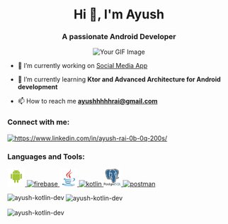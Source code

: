 <h1 align="center">Hi 👋, I'm Ayush</h1>
<h3 align="center">A passionate Android Developer</h3>
<p align="center">
  <img src="https://github.com/Ayush-Kotlin-Dev/profilereadme/blob/main/android.gif" alt="Your GIF Image" width="300" height="300">
</p>

- 🔭 I’m currently working on [Social Media App](https://github.com/Ayush-Kotlin-Dev/InstaU---Frontend-Android-App)

- 🌱 I’m currently learning **Ktor and Advanced Architecture for Android development**

- 📫 How to reach me **ayushhhhhrai@gmail.com**
<h3 align="left">Connect with me:</h3>
<p align="left">
<a href="https://linkedin.com/in/https://www.linkedin.com/in/ayush-rai-0b-0q-200s/" target="blank"><img align="center" src="https://raw.githubusercontent.com/rahuldkjain/github-profile-readme-generator/master/src/images/icons/Social/linked-in-alt.svg" alt="https://www.linkedin.com/in/ayush-rai-0b-0q-200s/" height="30" width="40" /></a>
</p>

<h3 align="left">Languages and Tools:</h3>
<p align="left"> <a href="https://developer.android.com" target="_blank" rel="noreferrer"> <img src="https://raw.githubusercontent.com/devicons/devicon/master/icons/android/android-original-wordmark.svg" alt="android" width="40" height="40"/> </a> <a href="https://firebase.google.com/" target="_blank" rel="noreferrer"> <img src="https://www.vectorlogo.zone/logos/firebase/firebase-icon.svg" alt="firebase" width="40" height="40"/> </a> <a href="https://www.java.com" target="_blank" rel="noreferrer"> <img src="https://raw.githubusercontent.com/devicons/devicon/master/icons/java/java-original.svg" alt="java" width="40" height="40"/> </a> <a href="https://kotlinlang.org" target="_blank" rel="noreferrer"> <img src="https://www.vectorlogo.zone/logos/kotlinlang/kotlinlang-icon.svg" alt="kotlin" width="40" height="40"/> </a> <a href="https://www.postgresql.org" target="_blank" rel="noreferrer"> <img src="https://raw.githubusercontent.com/devicons/devicon/master/icons/postgresql/postgresql-original-wordmark.svg" alt="postgresql" width="40" height="40"/> </a> <a href="https://postman.com" target="_blank" rel="noreferrer"> <img src="https://www.vectorlogo.zone/logos/getpostman/getpostman-icon.svg" alt="postman" width="40" height="40"/> </a> </p>

<p><img align="left" src="https://github-readme-stats.vercel.app/api/top-langs?username=ayush-kotlin-dev&show_icons=true&locale=en&layout=compact" alt="ayush-kotlin-dev" /></p>

<p>&nbsp;<img align="center" src="https://github-readme-stats.vercel.app/api?username=ayush-kotlin-dev&show_icons=true&locale=en" alt="ayush-kotlin-dev" /></p>

<p><img align="center" src="https://github-readme-streak-stats.herokuapp.com/?user=ayush-kotlin-dev&" alt="ayush-kotlin-dev" /></p>
